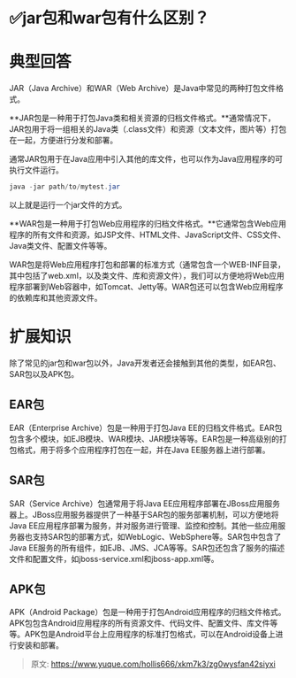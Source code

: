 # ✅jar包和war包有什么区别？

# 典型回答


JAR（Java Archive）和WAR（Web Archive）是Java中常见的两种打包文件格式。



**JAR包是一种用于打包Java类和相关资源的归档文件格式。**通常情况下，JAR包用于将一组相关的Java类（.class文件）和资源（文本文件，图片等）打包在一起，方便进行分发和部署。



通常JAR包用于在Java应用中引入其他的库文件，也可以作为Java应用程序的可执行文件运行。



```java
java -jar path/to/mytest.jar
```



以上就是运行一个jar文件的方式。



**WAR包是一种用于打包Web应用程序的归档文件格式。**它通常包含Web应用程序的所有文件和资源，如JSP文件、HTML文件、JavaScript文件、CSS文件、Java类文件、配置文件等等。



WAR包是将Web应用程序打包和部署的标准方式（通常包含一个WEB-INF目录，其中包括了web.xml，以及类文件、库和资源文件），我们可以方便地将Web应用程序部署到Web容器中，如Tomcat、Jetty等。WAR包还可以包含Web应用程序的依赖库和其他资源文件。



# 扩展知识


除了常见的jar包和war包以外，Java开发者还会接触到其他的类型，如EAR包、SAR包以及APK包。



## EAR包


EAR（Enterprise Archive）包是一种用于打包Java EE的归档文件格式。EAR包包含多个模块，如EJB模块、WAR模块、JAR模块等等。EAR包是一种高级别的打包格式，用于将多个应用程序打包在一起，并在Java EE服务器上进行部署。



## SAR包


SAR（Service Archive）包通常用于将Java EE应用程序部署在JBoss应用服务器上。JBoss应用服务器提供了一种基于SAR包的服务部署机制，可以方便地将Java EE应用程序部署为服务，并对服务进行管理、监控和控制。其他一些应用服务器也支持SAR包的部署方式，如WebLogic、WebSphere等。SAR包中包含了Java EE服务的所有组件，如EJB、JMS、JCA等等。SAR包还包含了服务的描述文件和配置文件，如jboss-service.xml和jboss-app.xml等。



## APK包


APK（Android Package）包是一种用于打包Android应用程序的归档文件格式。APK包包含Android应用程序的所有资源文件、代码文件、配置文件、库文件等等。APK包是Android平台上应用程序的标准打包格式，可以在Android设备上进行安装和部署。



> 原文: <https://www.yuque.com/hollis666/xkm7k3/zg0wysfan42siyxi>